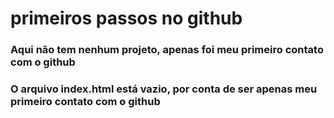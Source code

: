 # primeiros passos no github

### Aqui não tem nenhum projeto, apenas foi meu primeiro contato com o github
### O arquivo index.html está vazio, por conta de ser apenas meu primeiro contato com o github
